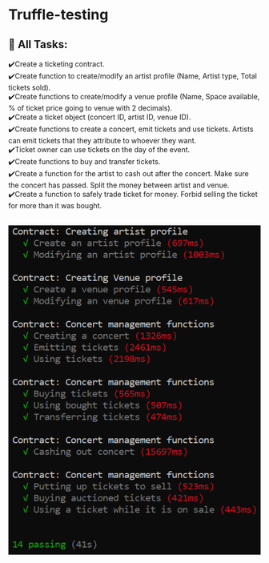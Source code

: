 # Truffle-testing

## :memo: All Tasks:

:heavy_check_mark:Create a ticketing contract.   
:heavy_check_mark:Create function to create/modify an artist profile (Name, Artist type, Total tickets sold).  
:heavy_check_mark:Create functions to create/modify a venue profile (Name, Space available, % of ticket price going to venue with 2 decimals).  
:heavy_check_mark:Create a ticket object (concert ID, artist ID, venue ID).  
:heavy_check_mark:Create functions to create a concert, emit tickets and use tickets. Artists can emit tickets that they attribute to whoever they want.  
:heavy_check_mark:Ticket owner can use tickets on the day of the event.  
:heavy_check_mark:Create functions to buy and transfer tickets.  
:heavy_check_mark:Create a function for the artist to cash out after the concert. Make sure the concert has passed. Split the money between artist and venue.  
:heavy_check_mark:Create a function to safely trade ticket for money. Forbid selling the ticket for more than it was bought.  
<br/>

![GitHub Logo](Capture.PNG)
